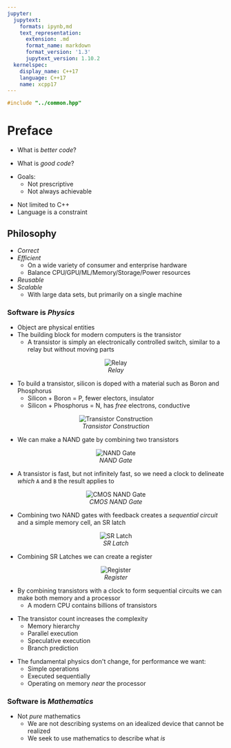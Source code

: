 ```yaml
---
jupyter:
  jupytext:
    formats: ipynb,md
    text_representation:
      extension: .md
      format_name: markdown
      format_version: '1.3'
      jupytext_version: 1.10.2
  kernelspec:
    display_name: C++17
    language: C++17
    name: xcpp17
---
```


```c++ slideshow={"slide_type": "skip"}
#include "../common.hpp"
```

<!-- #region slideshow={"slide_type": "slide"} -->
# Preface

- What is _better code_?
<!-- #endregion -->

<!-- #region slideshow={"slide_type": "fragment"} -->
- What is _good code_?
<!-- #endregion -->

<!-- #region slideshow={"slide_type": "fragment"} -->
- Goals:
    - Not prescriptive
    - Not always achievable
<!-- #endregion -->

<!-- #region slideshow={"slide_type": "fragment"} -->
- Not limited to C++
- Language is a constraint
<!-- #endregion -->

<!-- #region slideshow={"slide_type": "slide"} -->
## Philosophy

- _Correct_
- _Efficient_
    - On a wide variety of consumer and enterprise hardware
    - Balance CPU/GPU/ML/Memory/Storage/Power resources
- _Reusable_
- _Scalable_
    - With large data sets, but primarily on a single machine
<!-- #endregion -->

<!-- #region slideshow={"slide_type": "slide"} -->
### Software is _Physics_

- Object are physical entities
- The building block for modern computers is the transistor
    - A transistor is simply an electronically controlled switch, similar to a relay but without moving parts
<!-- #endregion -->

<!-- #region slideshow={"slide_type": "slide"} -->
<center>
    <img src='img/relay.svg' alt='Relay'>
    <br>
    <em>Relay</em>
</center>
<!-- #endregion -->

<!-- #region slideshow={"slide_type": "slide"} -->
- To build a transistor, silicon is doped with a material such as Boron and Phosphorus
    - Silicon + Boron = P, fewer electors, insulator 
    - Silicon + Phosphorus = N, has _free_ electrons, conductive
<!-- #endregion -->

<!-- #region slideshow={"slide_type": "fragment"} -->
<center>
    <img src='img/transistor-silicon.svg' alt='Transistor Construction'>
    <br>
    <em>Transistor Construction</em>
</center>
<!-- #endregion -->

<!-- #region slideshow={"slide_type": "slide"} -->
- We can make a NAND gate by combining two transistors
<!-- #endregion -->

<!-- #region slideshow={"slide_type": "fragment"} -->
<center>
    <img src='img/nand-gate.svg' alt='NAND Gate'>
    <br>
    <em>NAND Gate</em>
</center>
<!-- #endregion -->

<!-- #region slideshow={"slide_type": "slide"} -->
- A transistor is fast, but not infinitely fast, so we need a clock to delineate _which_ `A` and `B` the result applies to
<!-- #endregion -->

<!-- #region slideshow={"slide_type": "fragment"} -->
<center>
    <img src='img/cmos-nand-gate.svg' alt='CMOS NAND Gate'>
    <br>
    <em>CMOS NAND Gate</em>
</center>
<!-- #endregion -->

<!-- #region slideshow={"slide_type": "slide"} -->
- Combining two NAND gates with feedback creates a _sequential circuit_ and a simple memory cell, an SR latch
<!-- #endregion -->

<!-- #region slideshow={"slide_type": "fragment"} -->
<center>
    <img src='img/sr-latch.svg' alt='SR Latch'>
    <br>
    <em>SR Latch</em>
</center>
<!-- #endregion -->

<!-- #region slideshow={"slide_type": "slide"} -->
- Combining SR Latches we can create a register
<!-- #endregion -->

<!-- #region slideshow={"slide_type": "fragment"} -->
<center>
    <img src='img/register.svg' alt='Register'>
    <br>
    <em>Register</em>
</center>
<!-- #endregion -->

<!-- #region slideshow={"slide_type": "slide"} -->
- By combining transistors with a clock to form sequential circuits we can make both memory and a processor
    - A modern CPU contains billions of transistors
<!-- #endregion -->

<!-- #region slideshow={"slide_type": "fragment"} -->
- The transistor count increases the complexity
    - Memory hierarchy
    - Parallel execution
    - Speculative execution
    - Branch prediction
<!-- #endregion -->

<!-- #region slideshow={"slide_type": "fragment"} -->
- The fundamental physics don't change, for performance we want:
    - Simple operations
    - Executed sequentially
    - Operating on memory _near_ the processor
<!-- #endregion -->

<!-- #region slideshow={"slide_type": "slide"} -->
### Software is _Mathematics_
<!-- #endregion -->

<!-- #region slideshow={"slide_type": "fragment"} -->
- Not _pure_ mathematics
    - We are not describing systems on an idealized device that cannot be realized
    - We seek to use mathematics to describe what _is_
<!-- #endregion -->
